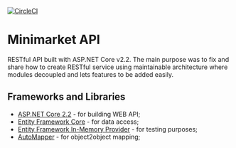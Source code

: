 [![CircleCI](https://circleci.com/gh/AEMLoviji/Minimarket.Core.svg?style=svg)](https://circleci.com/gh/AEMLoviji/Minimarket.Core)

# Minimarket API

RESTful API built with ASP.NET Core v2.2. The main purpose was to fix and share how to create RESTful service using maintainable architecture where modules decoupled and lets features to be added easily.

## Frameworks and Libraries
- [ASP.NET Core 2.2](https://docs.microsoft.com/en-us/aspnet/core/?view=aspnetcore-2.2) - for building WEB API;
- [Entity Framework Core](https://docs.microsoft.com/en-us/ef/core/) - for data access;
- [Entity Framework In-Memory Provider](https://docs.microsoft.com/en-us/ef/core/miscellaneous/testing/in-memory) - for testing purposes;
- [AutoMapper](https://automapper.org/) - for object2object mapping;
